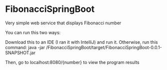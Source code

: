 # FibonacciSpringBoot
Very simple web service that displays Fibonacci number

You can run this two ways:

Download this to an IDE (I ran it with IntelliJ) and run it. Otherwise, run this command:
java -jar <PATH>/FibonacciSpringBoot/target/FibonacciSpringBoot-0.0.1-SNAPSHOT.jar

Then, go to localhost:8080/{number} to view the program results
